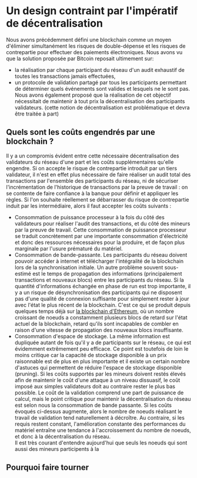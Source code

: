 # Un design contraint par l'impératif de décentralisation
Nous avons précédemment défini une blockchain comme un moyen d'éliminer simultanément les risques de double-dépense et les risques de contrepartie pour effectuer des paiements électroniques. Nous avons vu que la solution proposée par Bitcoin reposait ultimement sur:
* la réalisation par chaque participant du réseau d'un audit exhaustif de toutes les transactions jamais effectuées, 
* un protocole de validation partagé par tous les participants permettant de déterminer quels événements sont valides et lesquels ne le sont pas.
Nous avons également proposé que la réalisation de cet objectif nécessitait de maintenir à tout prix la décentralisation des participants validateurs. (cette notion de décentralisation est problématique et devra être traitée à part)
## Quels sont les coûts engendrés par une blockchain ?
Il y a un compromis évident entre cette nécessaire décentralisation des validateurs du réseau d'une part et les coûts supplémentaires qu'elle engendre. Si on accepte le risque de contrepartie introduit par un tiers validateur, il n'est en effet plus nécessaire de faire réaliser un audit total des transactions par l'ensemble des participants du réseau, ni de sécuriser l'incrémentation de l'historique de transactions par la preuve de travail : on se contente de faire confiance à la banque pour définir et appliquer les règles. 
Si l'on souhaite réellement se débarrasser du risque de contrepartie induit par les intermédiaire, alors il faut accepter les coûts suivants :
* Consommation de puissance processeur à la fois du côté des validateurs pour réaliser l'audit des transactions, et du côté des mineurs par la preuve de travail. Cette consommation de puissance processeur se traduit concrètement par une importante consommation d'électricité et donc des ressources nécessaires pour la produire, et de façon plus marginale par l'usure prématuré du matériel. 
* Consommation de bande-passante. Les participants du réseau doivent pouvoir accéder à internet et télécharger l'intégralité de la blockchain lors de la synchronisation initiale. Un autre problème souvent sous-estimé est le temps de propagation des informations (principalement transactions et nouveaux blocs) entre les participants du réseau. Si la quantité d'informations échangée en phase de run est trop importante, il y a un risque de désynchronisation des participants qui ne disposent pas d'une qualité de connexion suffisante pour simplement rester à jour avec l'état le plus récent de la blockchain. C'est ce qui se produit depuis quelques temps déjà sur [la blockchain d'Ethereum](https://hackernoon.com/the-ethereum-blockchain-size-has-exceeded-1tb-and-yes-its-an-issue-2b650b5f4f62), où un nombre croissant de noeuds a constamment plusieurs blocs de retard sur l'état actuel de la blockchain, retard qu'ils sont incapables de combler en raison d'une vitesse de propagation des nouveaux blocs insuffisante.
* Consommation d'espace de stockage. La même information est dupliquée autant de fois qu'il y a de participants sur le réseau, ce qui est évidemment extrêmement peu efficace. Ce point est toutefois de loin le moins critique car la capacité de stockage disponible à un prix raisonnable est de plus en plus importante et il existe un certain nombre d'astuces qui permettent de réduire l'espace de stockage disponible (pruning).
Si les coûts supportés par les mineurs doivent restés élevés afin de maintenir le coût d'une attaque à un niveau dissuasif, le coût imposé aux simples validateurs doit au contraire rester le plus bas possible. Le coût de la validation comprend une part de puissance de calcul, mais le point critique pour maintenir la décentralisation du réseau est selon nous la consommation de bande passante.
Si les coûts évoqués ci-dessus augmente, alors le nombre de noeuds réalisant le travail de validation tend naturellement à décroître. Au contraire, si les requis restent constant, l'amélioration constante des performances du matériel entraîne une tendance à l'accroissement du nombre de noeuds, et donc à la décentralisation du réseau.  
Il est très courant d'entendre aujourd'hui que seuls les noeuds qui sont aussi des mineurs participents à la 
## Pourquoi faire tourner 


